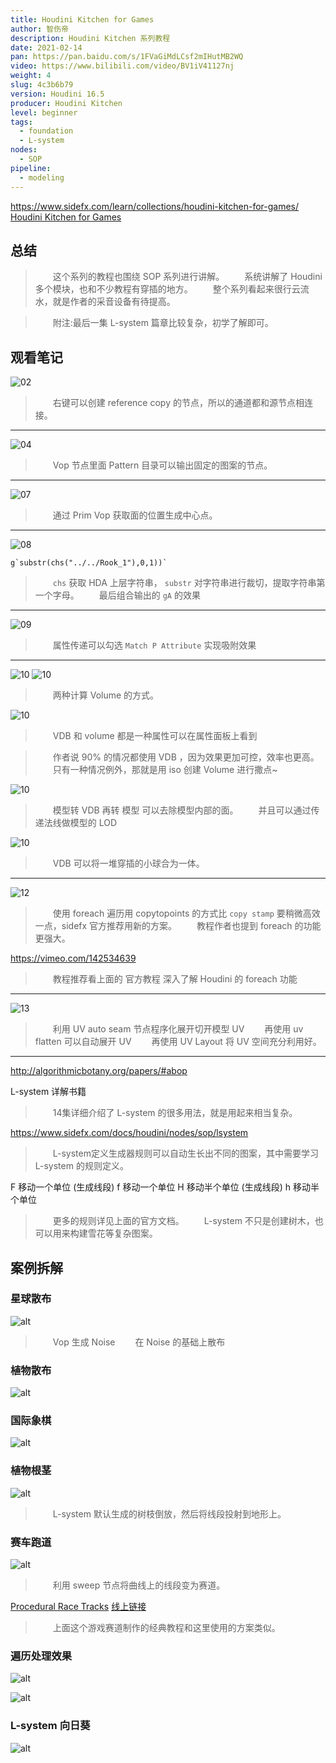 ```yaml
---
title: Houdini Kitchen for Games
author: 智伤帝
description: Houdini Kitchen 系列教程
date: 2021-02-14
pan: https://pan.baidu.com/s/1FVaGiMdLCsf2mIHutMB2WQ
video: https://www.bilibili.com/video/BV1iV41127nj
weight: 4
slug: 4c3b6b79
version: Houdini 16.5
producer: Houdini Kitchen
level: beginner
tags:
  - foundation
  - L-system
nodes:
  - SOP
pipeline:
  - modeling
---
```


https://www.sidefx.com/learn/collections/houdini-kitchen-for-games/
[Houdini Kitchen for Games](https://www.houdinikitchen.net/)

## 总结

> &emsp;&emsp;这个系列的教程也围绕 SOP 系列进行讲解。
> &emsp;&emsp;系统讲解了 Houdini 多个模块，也和不少教程有穿插的地方。
> &emsp;&emsp;整个系列看起来很行云流水，就是作者的采音设备有待提高。

> &emsp;&emsp;附注:最后一集 L-system 篇章比较复杂，初学了解即可。

## 观看笔记

![02](https://cdn.jsdelivr.net/gh/FXTD-ODYSSEY/HoudiniWiki@gh-pages/posts/4c3b6b79/01.jpg)

> &emsp;&emsp;右键可以创建 reference copy 的节点，所以的通道都和源节点相连接。

---

![04](https://cdn.jsdelivr.net/gh/FXTD-ODYSSEY/HoudiniWiki@gh-pages/posts/4c3b6b79/02.jpg)

> &emsp;&emsp;Vop 节点里面 Pattern 目录可以输出固定的图案的节点。

---

![07](https://cdn.jsdelivr.net/gh/FXTD-ODYSSEY/HoudiniWiki@gh-pages/posts/4c3b6b79/03.jpg)

> &emsp;&emsp;通过 Prim Vop 获取面的位置生成中心点。

---

![08](https://cdn.jsdelivr.net/gh/FXTD-ODYSSEY/HoudiniWiki@gh-pages/posts/4c3b6b79/04.jpg)

```
g`substr(chs("../../Rook_1"),0,1))`
```
> &emsp;&emsp;`chs` 获取 HDA 上层字符串， `substr` 对字符串进行裁切，提取字符串第一个字母。
> &emsp;&emsp;最后组合输出的 `gA` 的效果

---

![09](https://cdn.jsdelivr.net/gh/FXTD-ODYSSEY/HoudiniWiki@gh-pages/posts/4c3b6b79/05.jpg)

> &emsp;&emsp;属性传递可以勾选 `Match P Attribute` 实现吸附效果

---

![10](https://cdn.jsdelivr.net/gh/FXTD-ODYSSEY/HoudiniWiki@gh-pages/posts/4c3b6b79/06.jpg)
![10](https://cdn.jsdelivr.net/gh/FXTD-ODYSSEY/HoudiniWiki@gh-pages/posts/4c3b6b79/07.jpg)

> &emsp;&emsp;两种计算 Volume 的方式。

![10](https://cdn.jsdelivr.net/gh/FXTD-ODYSSEY/HoudiniWiki@gh-pages/posts/4c3b6b79/08.jpg)

> &emsp;&emsp;VDB 和 volume 都是一种属性可以在属性面板上看到


> &emsp;&emsp;作者说 90% 的情况都使用 VDB ，因为效果更加可控，效率也更高。
> &emsp;&emsp;只有一种情况例外，那就是用 iso 创建 Volume 进行撒点~

![10](https://cdn.jsdelivr.net/gh/FXTD-ODYSSEY/HoudiniWiki@gh-pages/posts/4c3b6b79/09.jpg)

> &emsp;&emsp;模型转 VDB 再转 模型 可以去除模型内部的面。
> &emsp;&emsp;并且可以通过传递法线做模型的 LOD 

![10](https://cdn.jsdelivr.net/gh/FXTD-ODYSSEY/HoudiniWiki@gh-pages/posts/4c3b6b79/10.jpg)

> &emsp;&emsp;VDB 可以将一堆穿插的小球合为一体。

---

![12](https://cdn.jsdelivr.net/gh/FXTD-ODYSSEY/HoudiniWiki@gh-pages/posts/4c3b6b79/11.jpg)

> &emsp;&emsp;使用 foreach 遍历用 copytopoints 的方式比 `copy stamp` 要稍微高效一点，sidefx 官方推荐用新的方案。
> &emsp;&emsp;教程作者也提到 foreach 的功能更强大。

https://vimeo.com/142534639

> &emsp;&emsp;教程推荐看上面的 官方教程 深入了解 Houdini 的 foreach 功能

---

![13](https://cdn.jsdelivr.net/gh/FXTD-ODYSSEY/HoudiniWiki@gh-pages/posts/4c3b6b79/12.jpg)

> &emsp;&emsp;利用 UV auto seam 节点程序化展开切开模型 UV
> &emsp;&emsp;再使用 uv flatten 可以自动展开 UV
> &emsp;&emsp;再使用 UV Layout 将 UV 空间充分利用好。

---

http://algorithmicbotany.org/papers/#abop

L-system 详解书籍

> &emsp;&emsp;14集详细介绍了 L-system 的很多用法，就是用起来相当复杂。

https://www.sidefx.com/docs/houdini/nodes/sop/lsystem

> &emsp;&emsp;L-system定义生成器规则可以自动生长出不同的图案，其中需要学习 L-system 的规则定义。

F 移动一个单位 (生成线段)
f 移动一个单位 
H 移动半个单位 (生成线段)
h 移动半个单位 

> &emsp;&emsp;更多的规则详见上面的官方文档。
> &emsp;&emsp;L-system 不只是创建树木，也可以用来构建雪花等复杂图案。

## 案例拆解

### 星球散布

![alt](https://cdn.jsdelivr.net/gh/FXTD-ODYSSEY/HoudiniWiki@gh-pages/posts/4c3b6b79/example_01.jpg)

> &emsp;&emsp;Vop 生成 Noise 
> &emsp;&emsp;在 Noise 的基础上散布

### 植物散布

![alt](https://cdn.jsdelivr.net/gh/FXTD-ODYSSEY/HoudiniWiki@gh-pages/posts/4c3b6b79/example_02.jpg)

### 国际象棋

![alt](https://cdn.jsdelivr.net/gh/FXTD-ODYSSEY/HoudiniWiki@gh-pages/posts/4c3b6b79/example_03.jpg)

### 植物根茎

![alt](https://cdn.jsdelivr.net/gh/FXTD-ODYSSEY/HoudiniWiki@gh-pages/posts/4c3b6b79/example_04.jpg)

> &emsp;&emsp;L-system 默认生成的树枝倒放，然后将线段投射到地形上。

### 赛车跑道

![alt](https://cdn.jsdelivr.net/gh/FXTD-ODYSSEY/HoudiniWiki@gh-pages/posts/4c3b6b79/example_05.jpg)

> &emsp;&emsp;利用 sweep 节点将曲线上的线段变为赛道。

[Procedural Race Tracks](/zh/acc82919) [线上链接](https://www.bilibili.com/video/BV1zJ411E7My)

> &emsp;&emsp;上面这个游戏赛道制作的经典教程和这里使用的方案类似。

### 遍历处理效果

![alt](https://cdn.jsdelivr.net/gh/FXTD-ODYSSEY/HoudiniWiki@gh-pages/posts/4c3b6b79/example_06.jpg)


![alt](https://cdn.jsdelivr.net/gh/FXTD-ODYSSEY/HoudiniWiki@gh-pages/posts/4c3b6b79/example_07.jpg)


### L-system 向日葵

![alt](https://cdn.jsdelivr.net/gh/FXTD-ODYSSEY/HoudiniWiki@gh-pages/posts/4c3b6b79/example_08.jpg)



